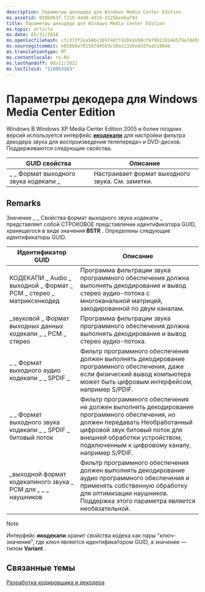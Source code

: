 ```yaml
---
description: Параметры декодера для Windows Media Center Edition
ms.assetid: 019b063f-f215-44d8-a916-3125bee6af93
title: Параметры декодера для Windows Media Center Edition
ms.topic: article
ms.date: 05/31/2018
ms.openlocfilehash: cfc373f2ea58bc169748ff42841650cf979822014e579a78459e47da5c694814
ms.sourcegitcommit: e858bbe701567d4583c50a11326e42d7ea51804b
ms.translationtype: MT
ms.contentlocale: ru-RU
ms.lasthandoff: 08/11/2021
ms.locfileid: "118953163"
---
```

# <a name="decoder-settings-for-windows-media-center-edition"></a>Параметры декодера для Windows Media Center Edition

Windows В Windows XP Media Center Edition 2005 и более поздних версий используется интерфейс [**икодекапи**](/windows/desktop/api/Strmif/nn-strmif-icodecapi) для настройки фильтра декодера звука для воспроизведения телепередач и DVD-дисков. Поддерживаются следующие свойства.



| GUID свойства                   | Описание                                      |
|---------------------------------|--------------------------------------------------|
| \_ \_ Формат выходного звука кодекапи \_ | Настраивает формат выходного звука. См. заметки. |



 

## <a name="remarks"></a>Remarks

Значение \_ \_ Свойства формат выходного звука кодекапи \_ представляет собой СТРОКОВОЕ представление идентификатора GUID, хранящегося в виде значения **BSTR** . Определены следующие идентификаторы GUID.



| Идентификатор GUID                                                        | Описание                                                                                                                                                                                                    |
|-------------------------------------------------------------|----------------------------------------------------------------------------------------------------------------------------------------------------------------------------------------------------------------|
| КОДЕКАПИ \_ Audio \_ выходной \_ Формат \_ PCM \_ стерео \_ матриксенкодед | Программа фильтрации звука программного обеспечения должна выполнять декодирование и вывод стерео аудио-потока с многоканальной матрицей, закодированной по двум каналам.                                                   |
| \_звуковой \_ Формат выходных данных кодекапи \_ \_ PCM \_ стерео                | Программа фильтрации звука программного обеспечения должна выполнять декодирование и вывод стерео аудио-потока.                                                                                                                   |
| \_ \_ Формат выходного аудио кодекапи \_ \_ SPDIF \_                 | Фильтр программного обеспечения должен выполнять декодирование программного обеспечения, даже если физический вывод компьютера может быть цифровым интерфейсом, например S/PDIF.                                                      |
| \_ \_ Формат выходного звука кодекапи \_ \_ SPDIF \_ битовый поток           | Фильтр программного обеспечения не должен выполнять декодирование программного обеспечения, но должен передавать Необработанный цифровой звук битовый поток для внешней обработки устройством, подключенным к цифровому каналу, например S/PDIF. |
| \_выходной формат кодекапиного звука \_ PCM для \_ \_ \_ наушников            | Фильтр программного обеспечения должен выполнять декодирование аудио программного обеспечения и применять собственную обработку для оптимизации наушников. Поддержка этого параметра является необязательной.                                     |



 

> [!Note]  
> Интерфейс **икодекапи** хранит свойства кодека как пары "ключ-значение", где ключ является идентификатором GUID, а значение — типом **Variant** .

 

## <a name="related-topics"></a>Связанные темы

<dl> <dt>

[Разработка кодировщика и декодера](encoder-and-decoder-development.md)
</dt> </dl>

 

 



